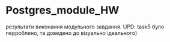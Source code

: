 # Postgres_module_HW
результати виконання модульного завдання.
UPD: task5  було перроблено, та доведено до візуально ідеального)
